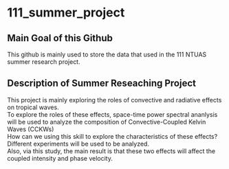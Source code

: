 # 111_summer_project

## Main Goal of this Github
This github is mainly used to store the data that used in the 111 NTUAS summer research project.

## Description of Summer Reseaching Project
This project is mainly exploring the roles of convective and radiative effects on tropical waves.\
To explore the roles of these effects, space-time power spectral ananlysis will be used to analyze the composition of Convective-Coupled Kelvin Waves (CCKWs)\
How can we using this skill to explore the characteristics of these effects?\
Different experiments will be used to be analyzed.\
Also, via this study, the main result is that these two effects will affect the coupled intensity and phase velocity.
